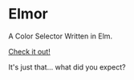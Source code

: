 # Elmor

A Color Selector Written in Elm.

[Check it out!](https://nathan2801.github.io/elmor)

It's just that... what did you expect?
